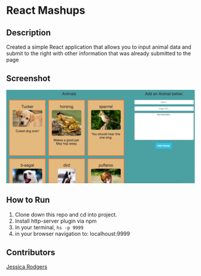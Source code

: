 # React Mashups

## Description
Created a simple React application that allows you to input animal data and submit to the right with other information that was already submitted to the page

## Screenshot
![Webpage](https://raw.githubusercontent.com/jessrod11/react-mashups/master/screenshot/Screen%20Shot%202018-07-10%20at%2012.54.45%20PM.png)

## How to Run
1. Clone down this repo and cd into project.
1. Install http-server plugin via npm
1. In your terminal, ``` hs -p 9999 ```
1. in your browser navigation to: localhoust:9999



## Contributors
[Jessica Rodgers](https://github.com/jessrod11)